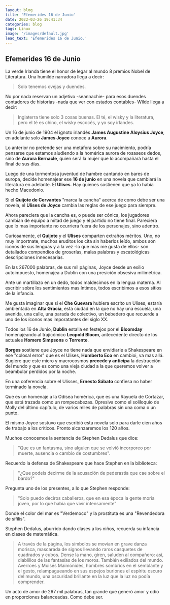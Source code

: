 ```yaml
---
layout: blog
title: 'Efemerides 16 de Junio'
date: 2022-03-26 19:41:34
categories: blog
tags: Linux
image: '/images/default.jpg'
lead_text: 'Efemerides 16 de Junio.'
---
```


## Efemerides 16 de Junio

La verde Irlanda tiene el honor de legar al mundo 8 premios Nobel de Literatura.  Una humilde narradora llega a decir:

> Solo tenemos ovejas y duendes.

No por nada reservan un adjetivo -seannachie- para esos duendes contadores de historias -nada que ver con estados contables-  Wilde llega a decir:

> Inglaterra tiene solo 3 cosas buenas.  El té, el wisky y la literatura, pero el té es chino, el wisky escocés, y yo soy irlandes.

Un 16 de junio de 1904 el ignoto irlandés **James Augustine Aloysius Joyce**, en adelante solo **James Joyce** conoce a **Aurora**.  

Lo anterior no pretende ser una metáfora sobre su nacimiento, podría pensarse que estamos aludiendo a la homérica aurora de rosaseos dedos, sino de **Aurora Bernacle**, quien será la mujer que lo acompañará hasta el final de sus días.

Luego de una tormentosa juventud de hambre cantando en bares de europa, decide homenajear ese **16 de junio** en una novela que cambiará la literatura en adelante.  El **Ulises**.  Hay quienes sostienen que ya lo había hecho Macedonio.

Si el **Quijote de Cervantes** "marca la cancha" acerca de como debe ser una novela, el **Ulises de Joyce** cambia las reglas de ese juego para siempre.  

Ahora pareciera que la cancha es, o puede ser cónica, los jugadores cambian de equipo a mitad de juego y el partido no tiene final.  Pareciera que lo mas importante no ocurriera fuera de los personajes, sino adentro.

Curiosamente, el **Quijote** y el **Ulises** comparten extraños méritos.  Uno, no muy importnate, muchos eruditos los cita sin haberlos leído, ambos son íconos de sus lenguas y a la vez -lo que mas me gusta de ellos- son detallados compendios de groserías, malas palabras y escatológicas descripciones innecesarias.  

En las 267000 palabras, de sus mil páginas, Joyce desde un exilio autoimpuesto, homenajea a Dublín con una presición obsesiva milimétrica.  

Ante un martillazo en un dedo, todos maldecimos en la lengua materna.  Al escribir sobre los sentimientos mas íntimos, todos escribimos a esos sitios de la infancia.

Me gusta imaginar que si el **Che Guevara** hubiera escrito un Ulises, estaría ambientada en **Alta Gracia**, esta ciudad en la que no hay una escuela, una avenida, una calle, una parada de colectivo, un bebedero que recuerde a uno de los íconos mas imporatantes del siglo XX.

Todos los 16 de Junio, **Dublin** estalla en festejos por el **Bloomday** homenajeando al trajicómico **Leopold Bloom**, antecedente directo de los actuales **Homero Simpsons** o **Torrente**.

**Borges** sostiene que Joyce no tiene nada que envidiarle a Shakespeare en ese "colosal error" que es el Ulises, **Humberto Eco** en cambioi, va mas allá. Sugiere que este micro y macrocosmos **precede y anticipa** la destrucción del mundo y que es como una vieja ciudad a la que queremos volver a beambular perdidos por la noche.  

En una coferencia sobre el Ulisses, **Ernesto Sábato** confiesa no haber terminado la novela. 

Que es un homenaje a la Odisea homérica, que es una Rayuela de Cortazar, que está trazada como un rompecabezas.  Opresiva como el soliloquio de Molly del último capítulo, de varios miles de palabras sin una coma o un punto. 

El mismo Joyce sostuvo que escribió esta novela solo para darle cien años de trabajo a los críticos.  Pronto alcanzaremos los 120 años.

Muchos conocemos la sentencia de Stephen Dedalus que dice: 

>"Que es un fantasma, sino alguien que se volvió incorporeo por muerte, ausencia o cambio de costumbres".  

Recuerdo la defensa de Shakespeare que hace Stephen en la biblioteca: 

>"¿Que podeis decirme de la acusación de pederastía que cae sobre el bardo?"

Pregunta uno de los presentes, a lo que Stephen responde:

>"Solo puedo deciros caballeros, que en esa época la gente moría joven, por lo que había que vivir intensamente"

Donde el color del mar es "Verdemoco" y la prostituta es una "Revendedora de sífilis". 

Stephen Dedalus, aburrido dando clases a los niños, recuerda su infancia en clases de matemática.

> A través de la página, los símbolos se movían en grave danza morisca, mascarada de signos llevando raros casquetes de cuadrados y cubos. Dense la mano, giren, saluden al compañero: así, diablillos de las fantasías de los moros. También exiliados del mundo. Averroes y Moisés Maimónides, hombres sombríos en el semblante y el gesto, relampagueando en sus espejos burlones el espíritu oscuro del mundo, una oscuridad brillante en la luz que la luz no podía comprender.

Un acto de amor de 267 mil palabras, tan grande que generó amor y odio en proporciones balanceadas. Como debe ser.

